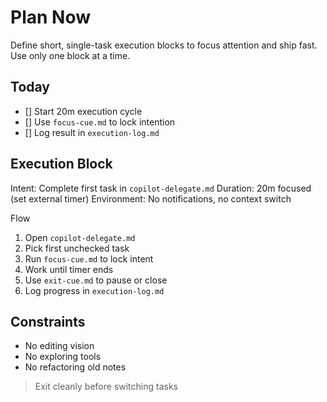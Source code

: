 # Plan Now

Define short, single-task execution blocks to focus attention and ship fast.
Use only one block at a time.

Today
---
- [] Start 20m execution cycle
- [] Use `focus-cue.md` to lock intention
- [] Log result in `execution-log.md`

Execution Block
---
Intent: Complete first task in `copilot-delegate.md`
Duration: 20m focused (set external timer)
Environment: No notifications, no context switch

Flow
1. Open `copilot-delegate.md`
2. Pick first unchecked task
3. Run `focus-cue.md` to lock intent
4. Work until timer ends
5. Use `exit-cue.md` to pause or close
6. Log progress in `execution-log.md`

Constraints
---
- No editing vision
- No exploring tools
- No refactoring old notes

> Exit cleanly before switching tasks
